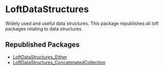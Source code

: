 # LoftDataStructures

Widely used and useful data structures. This package republishes all loft
packages relating to data structures.

## Republished Packages

- [LoftDataStructures_Either](https://github.com/loftware/either-type)
- [LoftDataStructures_ConcatenatedCollection](https://github.com/loftware/concatenated-collection)